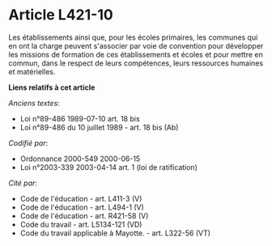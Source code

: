# Article L421-10

Les établissements ainsi que, pour les écoles primaires, les communes qui en ont la charge peuvent s'associer par voie de
convention pour développer les missions de formation de ces établissements et écoles et pour mettre en commun, dans le
respect de leurs compétences, leurs ressources humaines et matérielles.

**Liens relatifs à cet article**

_Anciens textes_:

  - Loi n°89-486 1989-07-10 art. 18 bis
  - Loi n°89-486 du 10 juillet 1989 - art. 18 bis (Ab)

_Codifié par_:

  - Ordonnance 2000-549 2000-06-15
  - Loi n°2003-339 2003-04-14 art. 1 (loi de ratification)

_Cité par_:

  - Code de l'éducation - art. L411-3 (V)
  - Code de l'éducation - art. L494-1 (V)
  - Code de l'éducation - art. R421-58 (V)
  - Code du travail - art. L5134-121 (VD)
  - Code du travail applicable à Mayotte. - art. L322-56 (VT)

